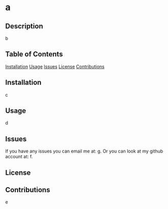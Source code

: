 
  # a

  ## Description
  b

  ## Table of Contents
  [Installation](#installation)
  [Usage](#usage)
  [Issues](#issues)
  [License](#license)
  [Contributions](#contributions)

  ## Installation
  c

  ## Usage
  d

  ## Issues
  If you have any issues you can email me at: g.
  Or you can look at my github account at: f.

  ## License

  ## Contributions
  e

